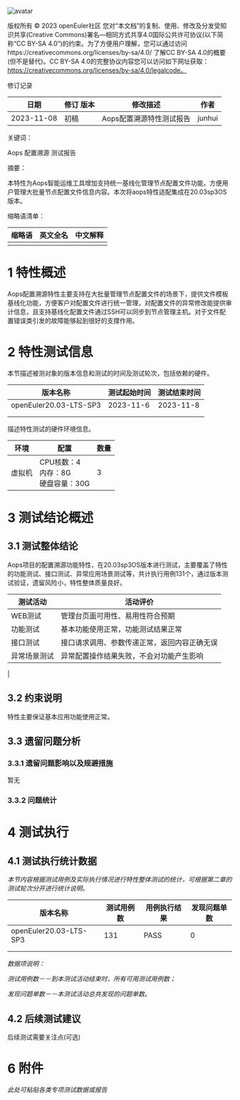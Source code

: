 ![avatar](../../images/openEuler.png)


版权所有 © 2023  openEuler社区
 您对“本文档”的复制、使用、修改及分发受知识共享(Creative Commons)署名—相同方式共享4.0国际公共许可协议(以下简称“CC BY-SA 4.0”)的约束。为了方便用户理解，您可以通过访问https://creativecommons.org/licenses/by-sa/4.0/ 了解CC BY-SA 4.0的概要 (但不是替代)。CC BY-SA 4.0的完整协议内容您可以访问如下网址获取：https://creativecommons.org/licenses/by-sa/4.0/legalcode。

修订记录

| 日期 | 修订   版本 | 修改描述 | 作者 |
| ---- | ----------- | -------- | ---- |
|  2023-11-08    |    初稿      |    Aops配置溯源特性测试报告      |   junhui   |

关键词： 

Aops    配置溯源    测试报告

摘要：

本特性为Aops智能运维工具增加支持统一基线化管理节点配置文件功能，方便用户管理大批量节点配置文件信息内容。本次将aops特性适配集成在20.03sp3OS版本。

缩略语清单：

| 缩略语 | 英文全名 | 中文解释 |
| ------ | -------- | -------- |
|        |          |          |
# 1     特性概述

Aops配置溯源特性主要支持在大批量管理节点配置文件的场景下，提供文件模板基线化功能，方便客户对配置文件进行统一管理，对配置文件的异常修改能提供审计信息，且支持基线化配置文件通过SSH可以同步到节点管理主机。对于文件配置错误类引发的故障能够起到很好的支撑作用。

# 2     特性测试信息

本节描述被测对象的版本信息和测试的时间及测试轮次，包括依赖的硬件。

| 版本名称 | 测试起始时间 | 测试结束时间 |
| -------- | ------------ | ------------ |
|    openEuler20.03-LTS-SP3     |      2023-11-6        |       2023-11-8       |
|         |              |              |
|         |              |              |

描述特性测试的硬件环境信息。

|    环境     |    配置     |    数量    |
| ------------ | -------- |------------|
|      虚拟机        |   CPU核数：4<br>内存：8G<br>硬盘容量：30G   |  3   |


# 3     测试结论概述

## 3.1   测试整体结论

Aops项目的配置溯源功能特性，在20.03sp3OS版本进行测试，主要覆盖了特性的功能测试、接口测试、异常应用场景测试等，共计执行用例131个，通过版本测试验证，遗留风险小，特性整体质量良好。

| 测试活动 | 活动评价 |
| ------- |  ------- |
| WEB测试  | 管理台页面可用性、易用性符合预期  |
| 功能测试 | 基本功能使用正常，功能测试结果正常  |
| 接口测试 | 接口请求调用、参数传递正常，返回内容正确无误 |      
| 异常场景测试 | 异常配置操作结果失败，不会对功能产生影响   | 
|      

## 3.2   约束说明

特性主要保证基本应用功能使用正常。

## 3.3   遗留问题分析

### 3.3.1 遗留问题影响以及规避措施

暂无

### 3.3.2 问题统计



# 4     测试执行

## 4.1   测试执行统计数据

*本节内容根据测试用例及实际执行情况进行特性整体测试的统计，可根据第二章的测试轮次分开进行统计说明。*

| 版本名称 | 测试用例数 | 用例执行结果 | 发现问题单数 |
| -------- | ---------- | ------------ | ------------ |
|    openEuler20.03-LTS-SP3      |     131       |      PASS        |       0       |
|          |           |             |              |
|          |             |             |              |

*数据项说明：*

*测试用例数－－到本测试活动结束时，所有可用测试用例数；*

*发现问题单数－－本测试活动总共发现的问题单数。*

## 4.2   后续测试建议

后续测试需要关注点(可选)

# 6     附件

*此处可粘贴各类专项测试数据或报告*

 



 

 